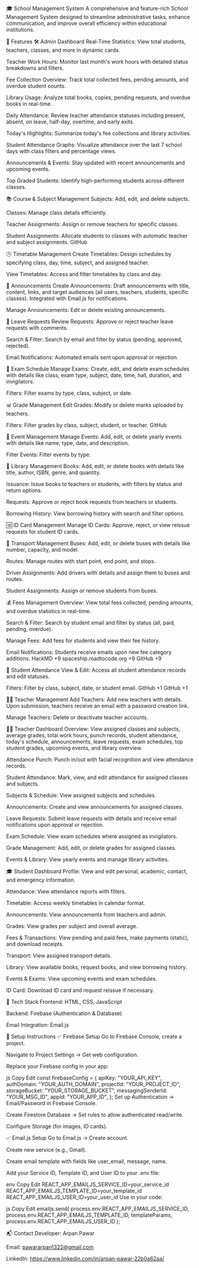 🎓 School Management System
A comprehensive and feature-rich School Management System designed to streamline administrative tasks, enhance communication, and improve overall efficiency within educational institutions.

🚀 Features
🛠️ Admin Dashboard
Real-Time Statistics: View total students, teachers, classes, and more in dynamic cards.

Teacher Work Hours: Monitor last month's work hours with detailed status breakdowns and filters.

Fee Collection Overview: Track total collected fees, pending amounts, and overdue student counts.

Library Usage: Analyze total books, copies, pending requests, and overdue books in real-time.

Daily Attendance: Review teacher attendance statuses including present, absent, on leave, half-day, overtime, and early exits.

Today's Highlights: Summarize today's fee collections and library activities.

Student Attendance Graphs: Visualize attendance over the last 7 school days with class filters and percentage views.

Announcements & Events: Stay updated with recent announcements and upcoming events.

Top Graded Students: Identify high-performing students across different classes.

📚 Course & Subject Management
Subjects: Add, edit, and delete subjects.

Classes: Manage class details efficiently.

Teacher Assignments: Assign or remove teachers for specific classes.

Student Assignments: Allocate students to classes with automatic teacher and subject assignments.
GitHub

🕒 Timetable Management
Create Timetables: Design schedules by specifying class, day, time, subject, and assigned teacher.

View Timetables: Access and filter timetables by class and day.

📢 Announcements
Create Announcements: Draft announcements with title, content, links, and target audiences (all users, teachers, students, specific classes). Integrated with Email.js for notifications.

Manage Announcements: Edit or delete existing announcements.

📝 Leave Requests
Review Requests: Approve or reject teacher leave requests with comments.

Search & Filter: Search by email and filter by status (pending, approved, rejected).

Email Notifications: Automated emails sent upon approval or rejection.

🧪 Exam Schedule
Manage Exams: Create, edit, and delete exam schedules with details like class, exam type, subject, date, time, hall, duration, and invigilators.

Filters: Filter exams by type, class, subject, or date.

📊 Grade Management
Edit Grades: Modify or delete marks uploaded by teachers.

Filters: Filter grades by class, subject, student, or teacher.
GitHub

📅 Event Management
Manage Events: Add, edit, or delete yearly events with details like name, type, date, and description.

Filter Events: Filter events by type.

📖 Library Management
Books: Add, edit, or delete books with details like title, author, ISBN, genre, and quantity.

Issuance: Issue books to teachers or students, with filters by status and return options.

Requests: Approve or reject book requests from teachers or students.

Borrowing History: View borrowing history with search and filter options.

🆔 ID Card Management
Manage ID Cards: Approve, reject, or view reissue requests for student ID cards.

🚌 Transport Management
Buses: Add, edit, or delete buses with details like number, capacity, and model.

Routes: Manage routes with start point, end point, and stops.

Driver Assignments: Add drivers with details and assign them to buses and routes.

Student Assignments: Assign or remove students from buses.

💰 Fees Management
Overview: View total fees collected, pending amounts, and overdue statistics in real-time.

Search & Filter: Search by student email and filter by status (all, paid, pending, overdue).

Manage Fees: Add fees for students and view their fee history.

Email Notifications: Students receive emails upon new fee category additions.
HackMD
+9
spaceship.roadtocode.org
+9
GitHub
+9

📅 Student Attendance
View & Edit: Access all student attendance records and edit statuses.

Filters: Filter by class, subject, date, or student email.
GitHub
+1
GitHub
+1

👩‍🏫 Teacher Management
Add Teachers: Add new teachers with details. Upon submission, teachers receive an email with a password creation link.

Manage Teachers: Delete or deactivate teacher accounts.

👨‍🏫 Teacher Dashboard
Overview: View assigned classes and subjects, average grades, total work hours, punch records, student attendance, today's schedule, announcements, leave requests, exam schedules, top student grades, upcoming events, and library overview.

Attendance Punch: Punch in/out with facial recognition and view attendance records.

Student Attendance: Mark, view, and edit attendance for assigned classes and subjects.

Subjects & Schedule: View assigned subjects and schedules.

Announcements: Create and view announcements for assigned classes.

Leave Requests: Submit leave requests with details and receive email notifications upon approval or rejection.

Exam Schedule: View exam schedules where assigned as invigilators.

Grade Management: Add, edit, or delete grades for assigned classes.

Events & Library: View yearly events and manage library activities.

🎓 Student Dashboard
Profile: View and edit personal, academic, contact, and emergency information.

Attendance: View attendance reports with filters.

Timetable: Access weekly timetables in calendar format.

Announcements: View announcements from teachers and admin.

Grades: View grades per subject and overall average.

Fees & Transactions: View pending and paid fees, make payments (static), and download receipts.

Transport: View assigned transport details.

Library: View available books, request books, and view borrowing history.

Events & Exams: View upcoming events and exam schedules.

ID Card: Download ID card and request reissue if necessary.

🧰 Tech Stack
Frontend: HTML, CSS, JavaScript

Backend: Firebase (Authentication & Database)

Email Integration: Email.js

🔧 Setup Instructions
✅ Firebase Setup
Go to Firebase Console, create a project.

Navigate to Project Settings → Get web configuration.

Replace your Firebase config in your app:

js
Copy
Edit
const firebaseConfig = {
apiKey: "YOUR_API_KEY",
authDomain: "YOUR_AUTH_DOMAIN",
projectId: "YOUR_PROJECT_ID",
storageBucket: "YOUR_STORAGE_BUCKET",
messagingSenderId: "YOUR_MSG_ID",
appId: "YOUR_APP_ID",
};
Set up Authentication → Email/Password in Firebase Console.

Create Firestore Database → Set rules to allow authenticated read/write.

Configure Storage (for images, ID cards).

✅ Email.js Setup
Go to Email.js → Create account.

Create new service (e.g., Gmail).

Create email template with fields like user_email, message, name.

Add your Service ID, Template ID, and User ID to your .env file:

env
Copy
Edit
REACT_APP_EMAILJS_SERVICE_ID=your_service_id
REACT_APP_EMAILJS_TEMPLATE_ID=your_template_id
REACT_APP_EMAILJS_USER_ID=your_user_id
Use in your code:

js
Copy
Edit
emailjs.send(
process.env.REACT_APP_EMAILJS_SERVICE_ID,
process.env.REACT_APP_EMAILJS_TEMPLATE_ID,
templateParams,
process.env.REACT_APP_EMAILJS_USER_ID
);

📬 Contact
Developer: Arpan Pawar

Email: pawararpan1322@gmail.com

LinkedIn: https://www.linkedin.com/in/arpan-pawar-22b0a62aa/
